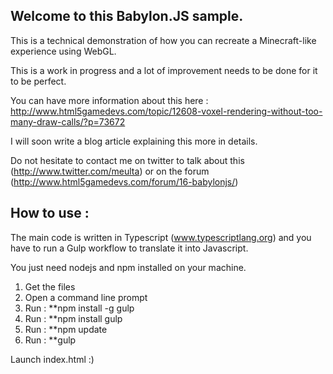 Welcome to this Babylon.JS sample.
---------

This is a technical demonstration of how you can recreate a Minecraft-like experience using WebGL.

This is a work in progress and a lot of improvement needs to be done for it to be perfect.

You can have more information about this here : http://www.html5gamedevs.com/topic/12608-voxel-rendering-without-too-many-draw-calls/?p=73672

I will soon write a blog article explaining this more in details.

Do not hesitate to contact me on twitter to talk about this (http://www.twitter.com/meulta) or on the forum (http://www.html5gamedevs.com/forum/16-babylonjs/)

How to use :
----------

The main code is written in Typescript (www.typescriptlang.org) and you have to run a Gulp workflow to translate it into Javascript.

You just need nodejs and npm installed on your machine.

1. Get the files
2. Open a command line prompt
2. Run : **npm install -g gulp
3. Run : **npm install gulp
4. Run : **npm update
5. Run : **gulp

Launch index.html :)

